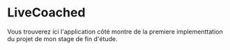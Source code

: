 # LiveCoached

Vous trouverez ici l'application côté montre de la premiere implementtation du projet de mon stage de fin d'étude.